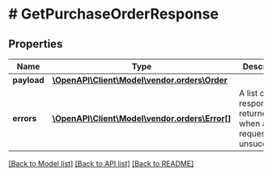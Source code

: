 # # GetPurchaseOrderResponse

## Properties

Name | Type | Description | Notes
------------ | ------------- | ------------- | -------------
**payload** | [**\OpenAPI\Client\Model\vendor.orders\Order**](Order.md) |  | [optional]
**errors** | [**\OpenAPI\Client\Model\vendor.orders\Error[]**](Error.md) | A list of error responses returned when a request is unsuccessful. | [optional]

[[Back to Model list]](../../README.md#models) [[Back to API list]](../../README.md#endpoints) [[Back to README]](../../README.md)
